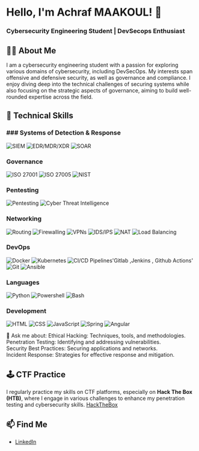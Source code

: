 # Hello, I'm Achraf MAAKOUL! 👋
### Cybersecurity Engineering Student | DevSecops Enthusiast

## 🧑‍💻 About Me
I am a cybersecurity engineering student with a passion for exploring various domains of cybersecurity, including DevSecOps. My interests span offensive and defensive security, as well as governance and compliance. I enjoy diving deep into the technical challenges of securing systems while also focusing on the strategic aspects of governance, aiming to build well-rounded expertise across the field.


## 🔧 Technical Skills
### ### Systems of Detection & Response

![SIEM](https://img.shields.io/badge/-SIEM-000000?style=flat-square&logo=logstash&logoColor=white) 
![EDR/MDR/XDR](https://img.shields.io/badge/-EDR/MDR/XDR-FF3D00?style=flat-square&logo=firefox&logoColor=white) 
![SOAR](https://img.shields.io/badge/-SOAR-005EB8?style=flat-square&logo=security&logoColor=white)

### Governance
![ISO 27001](https://img.shields.io/badge/-ISO%2027001-0072B5?style=flat-square&logo=iso&logoColor=white)
![ISO 27005](https://img.shields.io/badge/-ISO%2027005-0072B5?style=flat-square&logo=iso&logoColor=white)
![NIST](https://img.shields.io/badge/-NIST-0072B5?style=flat-square&logo=iso&logoColor=white)



### Pentesting
![Pentesting](https://img.shields.io/badge/-Pentesting-FF0000?style=flat-square&logo=security&logoColor=white)
![Cyber Threat Intelligence](https://img.shields.io/badge/-Cyber%20Threat%20Intelligence-000000?style=flat-square&logo=security&logoColor=white)

### Networking
![Routing](https://img.shields.io/badge/-Routing-0072B5?style=flat-square&logo=networking&logoColor=white)
![Firewalling](https://img.shields.io/badge/-Firewalling-FF5722?style=flat-square&logo=security&logoColor=white)
![VPNs](https://img.shields.io/badge/-VPNs-00BFFF?style=flat-square&logo=openvpn&logoColor=white)
![IDS/IPS](https://img.shields.io/badge/-IDS/IPS-FF9800?style=flat-square&logo=security&logoColor=white)
![NAT](https://img.shields.io/badge/-NAT-4CAF50?style=flat-square&logo=networking&logoColor=white)
![Load Balancing](https://img.shields.io/badge/-Load%20Balancing-FF4081?style=flat-square&logo=networking&logoColor=white)

### DevOps
![Docker](https://img.shields.io/badge/-Docker-2496ED?style=flat-square&logo=docker&logoColor=white)
![Kubernetes](https://img.shields.io/badge/-Kubernetes-326CE5?style=flat-square&logo=kubernetes&logoColor=white)
![CI/CD Pipelines'Gitlab ,Jenkins , Github Actions'](https://img.shields.io/badge/-CI/CD%20Pipelines-326CE5?style=flat-square&logo=kubernetes&logoColor=white)
![Git](https://img.shields.io/badge/-Git-F05032?style=flat-square&logo=git&logoColor=white)
![Ansible](https://img.shields.io/badge/-Ansible-0033CC?style=flat-square&logo=ansible&logoColor=white)

### Languages
![Python](https://img.shields.io/badge/-Python-3776AB?style=flat-square&logo=python&logoColor=white) 
![Powershell](https://img.shields.io/badge/-Powershell-F7DF1E?style=flat-square&logo=javascript&logoColor=black) 
![Bash](https://img.shields.io/badge/-Bash-4EAA25?style=flat-square&logo=gnu-bash&logoColor=white)

### Development
![HTML](https://img.shields.io/badge/-HTML-E34F26?style=flat-square&logo=html5&logoColor=white)
![CSS](https://img.shields.io/badge/-CSS-1572B6?style=flat-square&logo=css3&logoColor=white)
![JavaScript](https://img.shields.io/badge/-JavaScript-F7DF1E?style=flat-square&logo=javascript&logoColor=black) 
![Spring](https://img.shields.io/badge/-Spring-6DB33F?style=flat-square&logo=spring&logoColor=white)
![Angular](https://img.shields.io/badge/-Angular-DD0031?style=flat-square&logo=angular&logoColor=white)


💬 Ask me about:
Ethical Hacking: Techniques, tools, and methodologies.  
Penetration Testing: Identifying and addressing vulnerabilities.  
Security Best Practices: Securing applications and networks.  
Incident Response: Strategies for effective response and mitigation.  

## 🕹️ CTF Practice
I regularly practice my skills on CTF platforms, especially on **Hack The Box (HTB)**, where I engage in various challenges to enhance my penetration testing and cybersecurity skills.
[HackTheBox](https://app.hackthebox.com/profile/1771617)

## 📫 Find Me
- [LinkedIn](https://www.linkedin.com/in/achraf-maakoul-912824253/)


